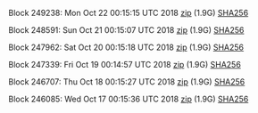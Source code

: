 Block 249238: Mon Oct 22 00:15:15 UTC 2018 [zip](https://dash-bootstrap.ams3.digitaloceanspaces.com/testnet/2018-10-22/bootstrap.dat.zip) (1.9G) [SHA256](https://dash-bootstrap.ams3.digitaloceanspaces.com/testnet/2018-10-22/sha256.txt)

Block 248591: Sun Oct 21 00:15:07 UTC 2018 [zip](https://dash-bootstrap.ams3.digitaloceanspaces.com/testnet/2018-10-21/bootstrap.dat.zip) (1.9G) [SHA256](https://dash-bootstrap.ams3.digitaloceanspaces.com/testnet/2018-10-21/sha256.txt)

Block 247962: Sat Oct 20 00:15:18 UTC 2018 [zip](https://dash-bootstrap.ams3.digitaloceanspaces.com/testnet/2018-10-20/bootstrap.dat.zip) (1.9G) [SHA256](https://dash-bootstrap.ams3.digitaloceanspaces.com/testnet/2018-10-20/sha256.txt)

Block 247339: Fri Oct 19 00:14:57 UTC 2018 [zip](https://dash-bootstrap.ams3.digitaloceanspaces.com/testnet/2018-10-19/bootstrap.dat.zip) (1.9G) [SHA256](https://dash-bootstrap.ams3.digitaloceanspaces.com/testnet/2018-10-19/sha256.txt)

Block 246707: Thu Oct 18 00:15:27 UTC 2018 [zip](https://dash-bootstrap.ams3.digitaloceanspaces.com/testnet/2018-10-18/bootstrap.dat.zip) (1.9G) [SHA256](https://dash-bootstrap.ams3.digitaloceanspaces.com/testnet/2018-10-18/sha256.txt)

Block 246085: Wed Oct 17 00:15:36 UTC 2018 [zip](https://dash-bootstrap.ams3.digitaloceanspaces.com/testnet/2018-10-17/bootstrap.dat.zip) (1.9G) [SHA256](https://dash-bootstrap.ams3.digitaloceanspaces.com/testnet/2018-10-17/sha256.txt)
